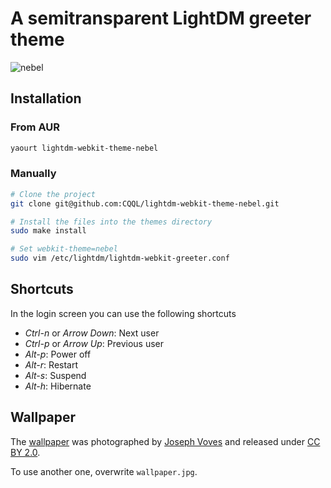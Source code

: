 # A semitransparent LightDM greeter theme

![nebel](http://i.imgur.com/OlomEce.png)

## Installation

### From AUR

```sh
yaourt lightdm-webkit-theme-nebel
```

### Manually

```sh
# Clone the project
git clone git@github.com:CQQL/lightdm-webkit-theme-nebel.git

# Install the files into the themes directory
sudo make install

# Set webkit-theme=nebel
sudo vim /etc/lightdm/lightdm-webkit-greeter.conf
```

## Shortcuts

In the login screen you can use the following shortcuts

- *Ctrl-n* or *Arrow Down*: Next user
- *Ctrl-p* or *Arrow Up*: Previous user
- *Alt-p*: Power off
- *Alt-r*: Restart
- *Alt-s*: Suspend
- *Alt-h*: Hibernate

## Wallpaper

The [wallpaper](https://www.flickr.com/photos/jvoves/6939745762) was
photographed by [Joseph Voves](http://josephvoves.com/) and released under
[CC BY 2.0](https://creativecommons.org/licenses/by/2.0/).

To use another one, overwrite `wallpaper.jpg`.
